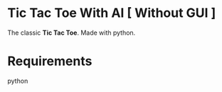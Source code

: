 # Tic Tac Toe With AI [ Without GUI ]

The classic **Tic Tac Toe**. Made with python.

# Requirements

python
